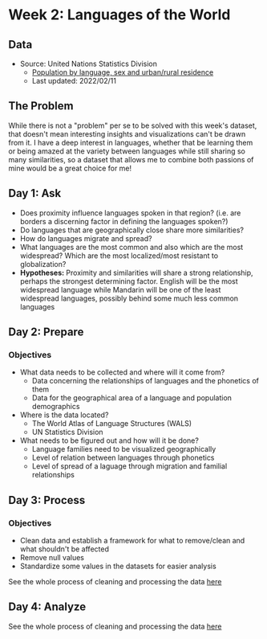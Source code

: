 # Week 2: Languages of the World
## Data
* Source: United Nations Statistics Division
  - [Population by language, sex and urban/rural residence](https://data.un.org/Data.aspx?q=language&d=POP&f=tableCode%3a27#POP)
  - Last updated: 2022/02/11
## The Problem
While there is not a "problem" per se to be solved with this week's dataset, that doesn't mean interesting insights and visualizations can't be drawn from it. I have a deep interest in languages, whether that be learning them or being amazed at the variety between languages while still sharing so many similarities, so a dataset that allows me to combine both passions of mine would be a great choice for me!  

## Day 1: Ask
* Does proximity influence languages spoken in that region? (i.e. are borders a discerning factor in defining the languages spoken?)
* Do languages that are geographically close share more similarities?
* How do languages migrate and spread?
* What languages are the most common and also which are the most widespread? Which are the most localized/most resistant to globalization?
* **Hypotheses:** Proximity and similarities will share a strong relationship, perhaps the strongest determining factor. English will be the most widespread language while Mandarin will be one of the least widespread languages, possibly behind some much less common languages

## Day 2: Prepare
### Objectives
* What data needs to be collected and where will it come from?
  - Data concerning the relationships of languages and the phonetics of them
  - Data for the geographical area of a language and population demographics
* Where is the data located?
  - The World Atlas of Language Structures (WALS)
  - UN Statistics Division
* What needs to be figured out and how will it be done?
  - Language families need to be visualized geographically
  - Level of relation between languages through phonetics
  - Level of spread of a laguage through migration and familial relationships

## Day 3: Process
### Objectives 
* Clean data and establish a framework for what to remove/clean and what shouldn't be affected
* Remove null values
* Standardize some values in the datasets for easier analysis

See the whole process of cleaning and processing the data [here](https://github.com/jbean1597/PersonalPortfolio/blob/main/DataAnalytics/YearInCode/Week_2/Day_3.md)

## Day 4: Analyze
See the whole process of cleaning and processing the data [here](https://github.com/jbean1597/PersonalPortfolio/blob/main/DataAnalytics/YearInCode/Week_2/Day_4.md)
